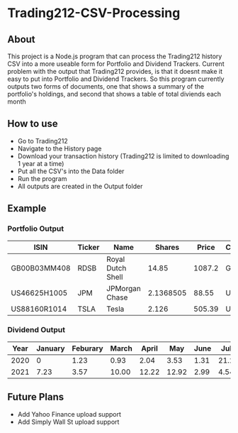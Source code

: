 # Trading212-CSV-Processing
 
 ## About
 This project is a Node.js program that can process the Trading212 history CSV into a more useable form for Portfolio and Dividend Trackers. Current problem with the output that Trading212 provides, is that it doesnt make it easy to put into Portfolio and Dividend Trackers. So this program currently outputs two forms of documents, one that shows a summary of the portfolio's holdings, and second that shows a table of total diviends each month 
 
 ## How to use
  - Go to Trading212
  - Navigate to the History page
  - Download your transaction history (Trading212 is limited to downloading 1 year at a time)
  - Put all the CSV's into the Data folder
  - Run the program
  - All outputs are created in the Output folder

## Example

### Portfolio Output
| ISIN | Ticker | Name | Shares | Price | Currency |
| ---- | ---- | ---- | ---- | ---- | ---- |
| GB00B03MM408 |	RDSB |	Royal Dutch Shell |	14.85 |	1087.2 |	GBX |
| US46625H1005 |	JPM |	JPMorgan Chase |	2.1368505 |	88.55 |	USD |
| US88160R1014 |	TSLA |	Tesla |	2.126 |	505.39 |	USD |

### Dividend Output
| Year  | January |  Feburary | March | April | May | June | July | August | September | October | November | December |
| ---- | ---- | ---- | ---- | ---- | ---- | ---- | ---- | ---- | ---- | ---- | ---- | ---- |
| 2020 | 0 | 1.23 | 0.93 |  2.04 | 3.53 | 1.31 | 21.28 | 4.74 | 5.82 | 4.12 | 1.96 | 4.92 |
| 2021 | 7.23 | 3.57 | 10.00 | 12.22 | 12.92 | 2.99 | 4.54 | 6.23 | 8.24 | 8.95 | 6.77 | 5.34 |

## Future Plans
 - Add Yahoo Finance upload support
 - Add Simply Wall St upload support
